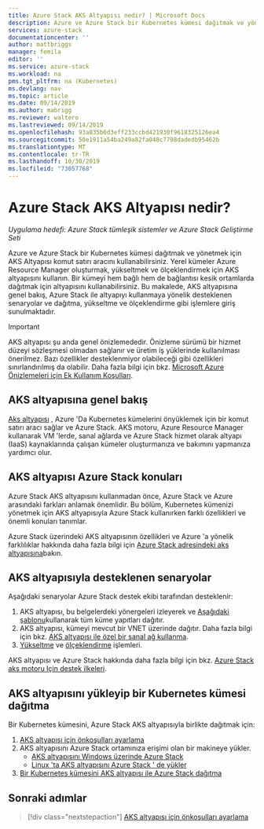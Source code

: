 ```yaml
---
title: Azure Stack AKS Altyapısı nedir? | Microsoft Docs
description: Azure ve Azure Stack bir Kubernetes kümesi dağıtmak ve yönetmek için AKS Altyapısı komut satırı aracını nasıl kullanacağınızı öğrenin.
services: azure-stack
documentationcenter: ''
author: mattbriggs
manager: femila
editor: ''
ms.service: azure-stack
ms.workload: na
pms.tgt_pltfrm: na (Kubernetes)
ms.devlang: nav
ms.topic: article
ms.date: 09/14/2019
ms.author: mabrigg
ms.reviewer: waltero
ms.lastreviewed: 09/14/2019
ms.openlocfilehash: 93a835b6d3eff233ccbd421930f9618325126ea4
ms.sourcegitcommit: 58e1911a54ba249a82fa048c7798dadedb95462b
ms.translationtype: MT
ms.contentlocale: tr-TR
ms.lasthandoff: 10/30/2019
ms.locfileid: "73057768"
---
```

# <a name="what-is-the-aks-engine-on-azure-stack"></a>Azure Stack AKS Altyapısı nedir?

*Uygulama hedefi: Azure Stack tümleşik sistemler ve Azure Stack Geliştirme Seti*

Azure ve Azure Stack bir Kubernetes kümesi dağıtmak ve yönetmek için AKS Altyapısı komut satırı aracını kullanabilirsiniz. Yerel kümeler Azure Resource Manager oluşturmak, yükseltmek ve ölçeklendirmek için AKS altyapısını kullanın. Bir kümeyi hem bağlı hem de bağlantısı kesik ortamlarda dağıtmak için altyapısını kullanabilirsiniz. Bu makalede, AKS altyapısına genel bakış, Azure Stack ile altyapıyı kullanmaya yönelik desteklenen senaryolar ve dağıtma, yükseltme ve ölçeklendirme gibi işlemlere giriş sunulmaktadır.

> [!IMPORTANT]
> AKS altyapısı şu anda genel önizlemededir.
> Önizleme sürümü bir hizmet düzeyi sözleşmesi olmadan sağlanır ve üretim iş yüklerinde kullanılması önerilmez. Bazı özellikler desteklenmiyor olabileceği gibi özellikleri sınırlandırılmış da olabilir. Daha fazla bilgi için bkz. [Microsoft Azure Önizlemeleri için Ek Kullanım Koşulları](https://azure.microsoft.com/support/legal/preview-supplemental-terms/).

## <a name="overview-of-the-aks-engine"></a>AKS altyapısına genel bakış

[Aks altyapısı](https://github.com/Azure/aks-engine) , Azure 'Da Kubernetes kümelerini önyüklemek için bir komut satırı aracı sağlar ve Azure Stack. AKS motoru, Azure Resource Manager kullanarak VM 'lerde, sanal ağlarda ve Azure Stack hizmet olarak altyapı (IaaS) kaynaklarında çalışan kümeler oluşturmanıza ve bakımını yapmanıza yardımcı olur.

## <a name="aks-engine-on-azure-stack-considerations"></a>AKS altyapısı Azure Stack konuları

Azure Stack AKS altyapısını kullanmadan önce, Azure Stack ve Azure arasındaki farkları anlamak önemlidir. Bu bölüm, Kubernetes kümenizi yönetmek için AKS altyapısıyla Azure Stack kullanırken farklı özellikleri ve önemli konuları tanımlar.

Azure Stack üzerindeki AKS altyapısının özellikleri ve Azure 'a yönelik farklılıklar hakkında daha fazla bilgi için [Azure Stack adresindeki aks altyapısına](https://github.com/Azure/aks-engine/blob/master/docs/topics/azure-stack.md)bakın.

## <a name="supported-scenarios-with-the-aks-engine"></a>AKS altyapısıyla desteklenen senaryolar

Aşağıdaki senaryolar Azure Stack destek ekibi tarafından desteklenir:

1.  AKS altyapısı, bu belgelerdeki yönergeleri izleyerek ve [Aşağıdaki şablonu](https://github.com/Azure/aks-engine/tree/master/examples/azure-stack)kullanarak tüm küme yapıtları dağıtır.
2.  AKS altyapısı, kümeyi mevcut bir VNET üzerinde dağıtır. Daha fazla bilgi için bkz. [AKS altyapısı ile özel bir sanal ağ kullanma](https://github.com/Azure/aks-engine/blob/master/docs/tutorials/custom-vnet.md).
3.  [Yükseltme](azure-stack-kubernetes-aks-engine-upgrade.md) ve [ölçeklendirme](azure-stack-kubernetes-aks-engine-scale.md) işlemleri.

AKS altyapısı ve Azure Stack hakkında daha fazla bilgi için bkz. [Azure Stack aks motoru Için destek ilkeleri](azure-stack-kubernetes-aks-engine-support.md).

## <a name="install-the-aks-engine-and-deploy-a-kubernetes-cluster"></a>AKS altyapısını yükleyip bir Kubernetes kümesi dağıtma

Bir Kubernetes kümesini, Azure Stack AKS altyapısıyla birlikte dağıtmak için:

1. [AKS altyapısı için önkoşulları ayarlama](azure-stack-kubernetes-aks-engine-set-up.md)
2. AKS altyapısını Azure Stack ortamınıza erişimi olan bir makineye yükler.
     - [AKS altyapısını Windows üzerinde Azure Stack](azure-stack-kubernetes-aks-engine-deploy-windows.md)
     - [Linux 'ta AKS altyapısını Azure Stack ' de yükler](azure-stack-kubernetes-aks-engine-deploy-linux.md)
3. [Bir Kubernetes kümesini AKS altyapısı ile Azure Stack dağıtma](azure-stack-kubernetes-aks-engine-deploy-cluster.md)

## <a name="next-steps"></a>Sonraki adımlar

> [!div class="nextstepaction"]
> [AKS altyapısı için önkoşulları ayarlama](azure-stack-kubernetes-aks-engine-set-up.md)
